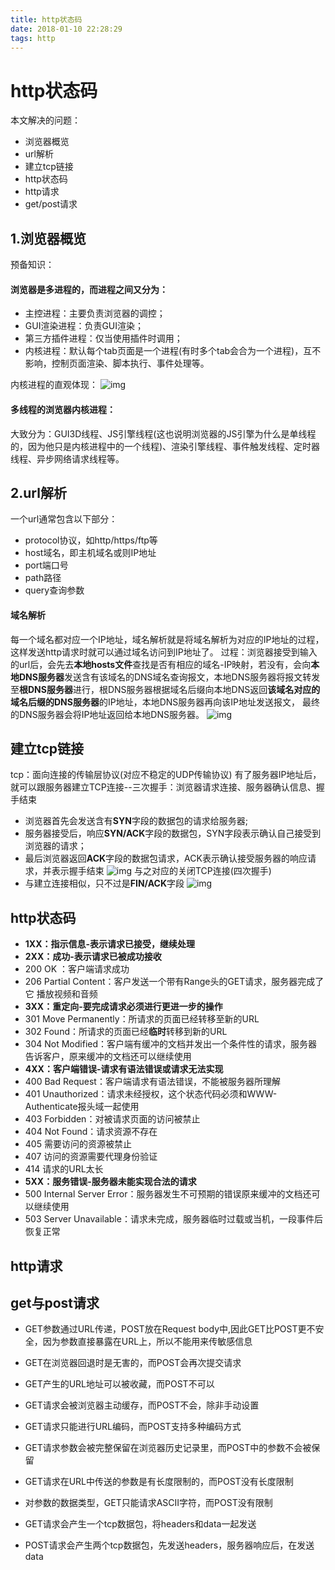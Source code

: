 ```yaml
---
title: http状态码
date: 2018-01-10 22:28:29
tags: http
---
```


# http状态码

本文解决的问题：
- 浏览器概览
- url解析
- 建立tcp链接
- http状态码
- http请求
- get/post请求

<!-- more -->

## 1.浏览器概览
预备知识：
#### 浏览器是多进程的，而进程之间又分为：
* 主控进程：主要负责浏览器的调控；
* GUI渲染进程：负责GUI渲染；
* 第三方插件进程：仅当使用插件时调用；
* 内核进程：默认每个tab页面是一个进程(有时多个tab会合为一个进程)，互不影响，控制页面渲染、脚本执行、事件处理等。

内核进程的直观体现：
![img](http_1.png)

#### 多线程的浏览器内核进程：
大致分为：GUI3D线程、JS引擎线程(这也说明浏览器的JS引擎为什么是单线程的，因为他只是内核进程中的一个线程)、渲染引擎线程、事件触发线程、定时器线程、异步网络请求线程等。

## 2.url解析
一个url通常包含以下部分：
* protocol协议，如http/https/ftp等
* host域名，即主机域名或则IP地址
* port端口号
* path路径
* query查询参数

#### 域名解析
每一个域名都对应一个IP地址，域名解析就是将域名解析为对应的IP地址的过程，这样发送http请求时就可以通过域名访问到IP地址了。
过程：浏览器接受到输入的url后，会先去**本地hosts文件**查找是否有相应的域名-IP映射，若没有，会向**本地DNS服务器**发送含有该域名的DNS域名查询报文，本地DNS服务器将报文转发至**根DNS服务器**进行，根DNS服务器根据域名后缀向本地DNS返回**该域名对应的域名后缀的DNS服务器**的IP地址，本地DNS服务器再向该IP地址发送报文，
最终的DNS服务器会将IP地址返回给本地DNS服务器。
![img](http_2.png)

## 建立tcp链接
tcp：面向连接的传输层协议(对应不稳定的UDP传输协议)
有了服务器IP地址后，就可以跟服务器建立TCP连接--三次握手：浏览器请求连接、服务器确认信息、握手结束
- 浏览器首先会发送含有**SYN**字段的数据包的请求给服务器;
- 服务器接受后，响应**SYN/ACK**字段的数据包，SYN字段表示确认自己接受到浏览器的请求；
- 最后浏览器返回**ACK**字段的数据包请求，ACK表示确认接受服务器的响应请求，并表示握手结束
![img](http_3.png)
与之对应的关闭TCP连接(四次握手)
- 与建立连接相似，只不过是**FIN/ACK**字段
![img](http_4.png)

## http状态码

- **1XX：指示信息-表示请求已接受，继续处理** 
- **2XX：成功-表示请求已被成功接收**
- 200 OK ：客户端请求成功 
- 206 Partial Content：客户发送一个带有Range头的GET请求，服务器完成了它 播放视频和音频 
- **3XX：重定向-要完成请求必须进行更进一步的操作**
- 301 Move Permanently：所请求的页面已经转移至新的URL 
- 302 Found：所请求的页面已经**临时**转移到新的URL 
- 304 Not Modified：客户端有缓冲的文档并发出一个条件性的请求，服务器告诉客户，原来缓冲的文档还可以继续使用 
- **4XX：客户端错误-请求有语法错误或请求无法实现**
- 400 Bad Request：客户端请求有语法错误，不能被服务器所理解 
- 401 Unauthorized：请求未经授权，这个状态代码必须和WWW-Authenticate报头域一起使用 
- 403 Forbidden：对被请求页面的访问被禁止 
- 404 Not Found：请求资源不存在 
- 405 需要访问的资源被禁止
- 407 访问的资源需要代理身份验证
- 414 请求的URL太长
- **5XX：服务错误-服务器未能实现合法的请求**
- 500 Internal Server Error：服务器发生不可预期的错误原来缓冲的文档还可以继续使用 
- 503 Server Unavailable：请求未完成，服务器临时过载或当机，一段事件后恢复正常

## http请求


## get与post请求

- GET参数通过URL传递，POST放在Request body中,因此GET比POST更不安全，因为参数直接暴露在URL上，所以不能用来传敏感信息
- GET在浏览器回退时是无害的，而POST会再次提交请求
- GET产生的URL地址可以被收藏，而POST不可以
- GET请求会被浏览器主动缓存，而POST不会，除非手动设置
- GET请求只能进行URL编码，而POST支持多种编码方式
- GET请求参数会被完整保留在浏览器历史记录里，而POST中的参数不会被保留
- GET请求在URL中传送的参数是有长度限制的，而POST没有长度限制
- 对参数的数据类型，GET只能请求ASCII字符，而POST没有限制

- GET请求会产生一个tcp数据包，将headers和data一起发送
- POST请求会产生两个tcp数据包，先发送headers，服务器响应后，在发送data